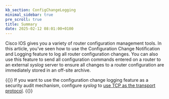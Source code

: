 ```yaml
---
kb_section: ConfigChangeLogging
minimal_sidebar: true
pre_scroll: true
title: Summary
date: 2025-02-12 08:01:00+0100
---
```

Cisco IOS gives you a variety of router configuration management tools. In this article, you’ve seen how to use the Configuration Change Notification and Logging feature to log all router configuration changes. You can also use this feature to send all configuration commands entered on a router to an external *syslog* server to ensure all changes to a router configuration are immediately stored in an off-site archive.

{{<note info>}}
If you want to use the configuration change logging feature as a security audit mechanism, configure *syslog* to [use TCP as the transport protocol](http://ioshints.blogspot.com/2006/10/running-syslog-over-tcp.html).
{{</note>}}
